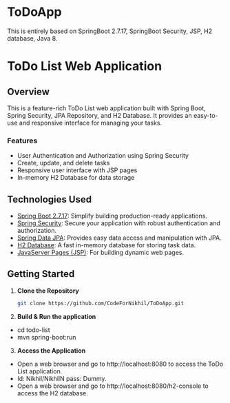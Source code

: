 # ToDoApp
This is entirely based on SpringBoot 2.7.17, SpringBoot Security, JSP, H2 database, Java 8.

# ToDo List Web Application

## Overview

This is a feature-rich ToDo List web application built with Spring Boot, Spring Security, JPA Repository, and H2 Database. It provides an easy-to-use and responsive interface for managing your tasks.

### Features

- User Authentication and Authorization using Spring Security
- Create, update, and delete tasks
- Responsive user interface with JSP pages
- In-memory H2 Database for data storage

## Technologies Used

- [Spring Boot 2.7.17](https://spring.io/projects/spring-boot): Simplify building production-ready applications.
- [Spring Security](https://spring.io/projects/spring-security): Secure your application with robust authentication and authorization.
- [Spring Data JPA](https://spring.io/projects/spring-data-jpa): Provides easy data access and manipulation with JPA.
- [H2 Database](https://www.h2database.com/): A fast in-memory database for storing task data.
- [JavaServer Pages (JSP)](https://docs.oracle.com/javaee/5/tutorial/doc/bnajo.html): For building dynamic web pages.

## Getting Started

1. **Clone the Repository**

   ```bash
   git clone https://github.com/CodeForNikhil/ToDoApp.git
   
2. **Build & Run the application**

- cd todo-list
- mvn spring-boot:run

3. **Access the Application**

- Open a web browser and go to http://localhost:8080 to access the ToDo List application.
- Id: Nikhil/NikhilN pass: Dummy.
- Open a web browser and go to http://localhost:8080/h2-console to access the H2 database.
